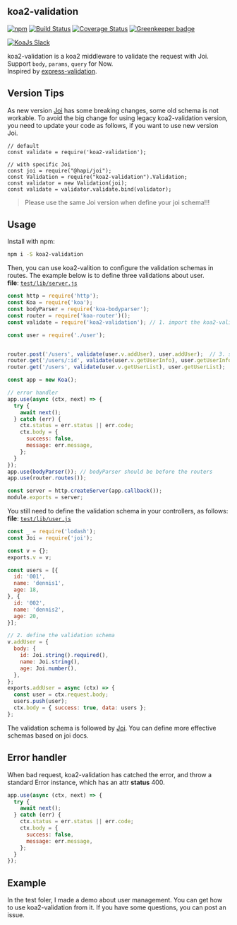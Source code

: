 ## koa2-validation
[![npm](https://img.shields.io/npm/dt/koa2-validation.svg)](https://www.npmjs.com/package/koa2-validation)
[![Build Status](https://api.travis-ci.org/gedennis/koa2-validation.svg?branch=master&name=dennis)](https://travis-ci.org/gedennis/koa2-validation) 
[![Coverage Status](https://coveralls.io/repos/github/gedennis/koa2-validation/badge.svg?branch=master)](https://coveralls.io/github/gedennis/koa2-validation?branch=master) [![Greenkeeper badge](https://badges.greenkeeper.io/gedennis/koa2-validation.svg)](https://greenkeeper.io/)  

<a href="https://communityinviter.com/apps/koa-js/koajs" rel="KoaJs Slack Community">![KoaJs Slack](https://img.shields.io/badge/Koa.Js-Slack%20Channel-Slack.svg?longCache=true&style=for-the-badge)</a>
 
koa2-validation is a koa2 middleware to validate the request with Joi. Support `body`, `params`, `query` for Now.  
Inspired by [express-validation](https://github.com/andrewkeig/express-validation).

## Version Tips
As new version [Joi](https://hapi.dev/family/joi/?v=16.1.7) has some breaking changes, some old schema is not workable. To avoid the big change for using legacy koa2-validation version, you need to update your code as follows, if you want to use new version Joi.

```
// default
const validate = require('koa2-validation');

// with specific Joi 
const joi = require("@hapi/joi");
const Validation = require("koa2-validation").Validation;
const validator = new Validation(joi);
const validate = validator.validate.bind(validator);
```
> Please use the same Joi version when define your joi schema!!!

## Usage
Install with npm:
```sh
npm i -S koa2-validation
```
Then, you can use koa2-valition to configure the validation schemas in routes. The example below is to 
define three validations about user.  
**file**: [`test/lib/server.js`](test/lib/server.js)
```js
const http = require('http');
const Koa = require('koa');
const bodyParser = require('koa-bodyparser');
const router = require('koa-router')();
const validate = require('koa2-validation'); // 1. import the koa2-validation

const user = require('./user');


router.post('/users', validate(user.v.addUser), user.addUser);  // 3. setup the validate middleware
router.get('/users/:id', validate(user.v.getUserInfo), user.getUserInfo);
router.get('/users', validate(user.v.getUserList), user.getUserList);

const app = new Koa();

// error handler
app.use(async (ctx, next) => {
  try {
    await next();
  } catch (err) {
    ctx.status = err.status || err.code;
    ctx.body = {
      success: false,
      message: err.message,
    };
  }
});
app.use(bodyParser()); // bodyParser should be before the routers
app.use(router.routes());

const server = http.createServer(app.callback());
module.exports = server;
```
You still need to define the validation schema in your controllers, as follows:  
**file**: [`test/lib/user.js`](test/lib/user.js)
```js
const _ = require('lodash');
const Joi = require('joi');

const v = {};
exports.v = v;

const users = [{
  id: '001',
  name: 'dennis1',
  age: 18,
}, {
  id: '002',
  name: 'dennis2',
  age: 20,
}];

// 2. define the validation schema
v.addUser = {
  body: {
    id: Joi.string().required(),
    name: Joi.string(),
    age: Joi.number(),
  },
};
exports.addUser = async (ctx) => {
  const user = ctx.request.body;
  users.push(user);
  ctx.body = { success: true, data: users };
};
```
The validation schema is followed by [Joi](https://github.com/hapijs/joi). You can define more effective schemas 
based on joi docs.

## Error handler
When bad request, koa2-validation has catched the error, and throw a standard Error instance, which has an attr **status** 400.
```js
app.use(async (ctx, next) => {
  try {
    await next();
  } catch (err) {
    ctx.status = err.status || err.code;
    ctx.body = {
      success: false,
      message: err.message,
    };
  }
});
```
## Example
In the test foler, I made a demo about user management. You can get how to use koa2-validation from it.
If you have some questions, you can post an issue.

